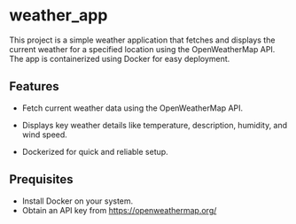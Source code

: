 # weather_app

This project is a simple weather application that fetches and displays the current weather for a specified location using the OpenWeatherMap API. The app is containerized using Docker for easy deployment.

## Features
- Fetch current weather data using the OpenWeatherMap API. 

- Displays key weather details like temperature, description, humidity, and wind speed.

- Dockerized for quick and reliable setup.

## Prequisites 
- Install Docker on your system.
- Obtain an API key from https://openweathermap.org/
